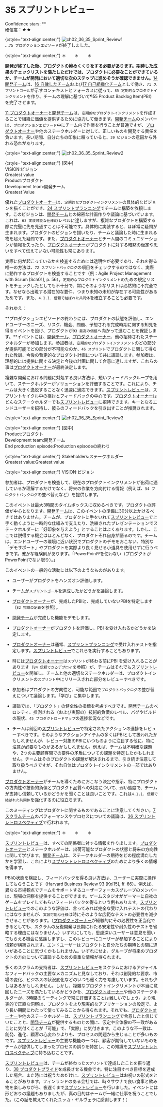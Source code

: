 # 35 スプリントレビュー

Confidence stars: **<br>確信度：★★

{:style="text-align:center;"}
![ch02_36_35_Sprint_Review1](Images/ch02_36_35_Sprint_Review1.png)<br>
...`75 プロダクションエピソード`が終了しました。

{:style="text-align:center;"}
＊　　＊　　＊

**開発が終了した後、プロダクトの締めくくりをする必要があります。期待した成果のチェックリストを満たしただけでは、プロダクトに必要なことができているか、チームが開発において適切な次のステップに進めそうか確認できません。**[14 開発チーム](ch02_14_14_Development_Team.md)は、​[16 自律したチーム](ch02_16_16_Autonomous_Team.md)および[17 自己組織化チーム](ch02_17_17_Self_Organizing_Team.md)として働き、​`71 スプリントゴール`が示すコンテキストとフォーカスに従って、`85 定期的なプロダクトインクリメント`を作り、チームの理解に基づいて¶55 Product Backlog Item(PBI）を完了させます。

[11 プロダクトオーナー](ch02_11_11_Product_Owner.md)と[開発チーム](ch02_14_14_Development_Team.md)は、`定期的なプロダクトインクリメント`を作成することで組織に価値を提供するために協力して働きます。[開発チーム](ch02_14_14_Development_Team.md)のメンバーは、`プロダクションエピソード`中にチーム内で作業を行うことが普通ですが、[プロダクトオーナー](ch02_11_11_Product_Owner.md)や他のステークホルダーに対して、正しいものを開発する責任を負います。長い期間、自分たちの印象に頼っていると、`39 ビジョン`​の意図から外れる恐れがあります。

{:style="text-align:center;"}
![ch02_36_35_Sprint_Review2](Images/ch02_36_35_Sprint_Review2.png)

{:style="text-align:center;"}
[図中]<br>VISION:ビジョン<br>Greatest value<br>Product:プロダクト<br>Development team:開発チーム<br>Greatest Value

優れた[プロダクトオーナー](ch02_11_11_Product_Owner.md)は、`定期的なプロダクトインクリメント`の具体的なビジョンを描くことができ、[24 スプリントプランニング](ch02_25_24_Sprint_Planning.md)でチームに構築を依頼します。このビジョンは、[開発チーム](ch02_14_14_Development_Team.md)との綿密な計画作りや議論に基づいています。これは、`63 実装可能な仕様`のレベルに達しますが、複雑なプロダクトを構築する際に完璧に先を見通すことは不可能です。具体的に実装すると、ほぼ常に疑問が生まれます。プロダクトのビジョンを描いたり、チームと議論した時に生まれる物を超えた疑問です。また、[プロダクトオーナー](ch02_11_11_Product_Owner.md)とチーム間のコミュニケーションが情報を失ったり、[プロダクトオーナー](ch02_11_11_Product_Owner.md)がプロダクトに対する暗黙の仮定や思いをすべて伝えていない可能性も常にあります。

実際に何が起こっているかを検査するためには透明性が必要であり、それを得る唯一の方法は、`72 スプリントバックログ`の項目をチェックするのではなく、実際に動作するプロダクトを検査することです（例：Agile Project Management with Scrum [Sch01], p. 56）。`定期的なプロダクトインクリメント`のための規定リストをチェックしたとしても不十分で、常にそのようなリストは必然的に不完全です。なぜなら出現する潜在的な要件、つまり未知の未知が存在する可能性があるためです。また、`4.1.1. 信頼で結ばれた共同体`を確立することも必要です。

それゆえ：

**プロダクションエピソードの終わりには、プロダクトの状態を評価し、エンドユーザーのニーズ、リスク、機会、問題、予想される完成時期に関する知見を得るイベントを設け、プロダクトが`93 最高の価値`へ向かって進むことを保証します。**イベントには、[開発チーム](ch02_14_14_Development_Team.md)、[プロダクトオーナー](ch02_11_11_Product_Owner.md)、他の招待されたステークホルダーが参加します。参加者は、`定期的なプロダクトインクリメント`のどの部分が提供可能でどの部分が不可能なのか、​`46 スプリント`でプロダクトに関して得られた教訓、今後の暫定的なプロダクト計画について共に議論します。参加者は、理想的には提供に関する決定と今後の計画に関して合意に達しますが、これらの事は[プロダクトオーナー](ch02_11_11_Product_Owner.md)が最終決定します。

複雑な開発における問題に対処する良い方法は、短いフィードバックループを用いて、ステークホルダーがソリューションを評価することです。これにより、チームは大きく逸脱することなく迅速に適応できます。[スプリントレビュー](ch02_36_35_Sprint_Review.md)は、スプリントサイクル中の検討とフィードバックの中心です。[プロダクトオーナー](ch02_11_11_Product_Owner.md)はどんなステークホルダーでも[スプリントレビュー](ch02_36_35_Sprint_Review.md)に招待できます。キーとなるエンドユーザーを招待し、彼らのフィードバックを引き出すことが推奨されます。

{:style="text-align:center;"}
![ch02_36_35_Sprint_Review3](Images/ch02_36_35_Sprint_Review3.png)

{:style="text-align:center;"}
[図中]<br>Product:プロダクト<br>Development team:開発チーム<br>End production episode:Production episodeの終わり

{:style="text-align:center;"}
Stakeholders:ステークホルダー<br>Greatest value:Greatest value

{:style="text-align:center;"}
VISION:ビジョン

参加者は、プロダクトを検査して、現在のプロダクトインクリメントが出荷に適しているか理解するだけでなく、将来の作業を方向付ける情報（例えば、`54 プロダクトバックログ`の並べ替えなど）を提供します。

このイベントは最大3時間のタイムボックスに収めるべきです。プロダクトの評価が中心となります。[開発チーム](ch02_14_14_Development_Team.md)は、このイベントの準備に30分以上かけるべきではありません。チームが、プロダクトに手をいれて[スプリントレビュー](ch02_36_35_Sprint_Review.md)で上手く動くように一時的な仕組みで支えたり、洗練されたプレゼンテーションでステークホルダーに「好印象を与えよう」とすることはよくあります。しかし、ここでは説得する機会はほとんどなく、プロダクトそれ自身が語るのです。チームは、エンドユーザーの環境に近い状況でプロダクトのデモをおこない、特別な「デモサポート」やプロダクトを実際より良く見せる小道具を使用せずに行うべきです。確かな経験則があります。「PowerPoint®を使わない（プロダクトがPowerPointでない限り）。」

このイベントの一般的な活動には以下のようなものがあります。

* ユーザーがプロダクトをハンズオン評価します。

* チームが`スプリントゴール`を達成したかどうかを議論します。

* [プロダクトオーナー](ch02_11_11_Product_Owner.md)が、完成したPBIと、完成していないPBIを特定します（`82 完成の定義`を参照）。

* [開発チーム](ch02_14_14_Development_Team.md)が完成した機能をデモします。

* [プロダクトオーナー](ch02_11_11_Product_Owner.md)がプロダクトを評価し、PBI を受け入れるかどうかを決定します。

* [プロダクトオーナー](ch02_11_11_Product_Owner.md)は通常、[スプリントプランニング](ch02_25_24_Sprint_Planning.md)で受け入れテストを指定します。[スプリントレビュー](ch02_36_35_Sprint_Review.md)でこれらを実行することもあります。

* 時には[プロダクトオーナー](ch02_11_11_Product_Owner.md)は`スプリント`が終わる前にPBI を受け入れることがあります（`84 信頼できるデプロイ`​を参照）が、チームはそれでも[スプリントレビュー](ch02_36_35_Sprint_Review.md)を開催し、チームと他の適切なステークホルダーは、プロダクトインクリメントの`スプリント`中にリリースされた部分をレビューすべきです。

* 参加者はプロダクトの方向性と、可能な範囲で`プロダクトバックログ`の並び替えについて議論します。「学び」に集中します。

* 議論では、「プロダクト」の健全性の指標を考慮すべきです。[開発チーム](ch02_14_14_Development_Team.md)のベロシティ、推測される（および実際の）技術的負債のレベル、バグやビルドの現状、`45 プロダクトロードマップ`の進捗状況などです。

* チームは前回の[スプリントレビュー](ch02_36_35_Sprint_Review.md)で特定されたアクションの進捗をレビューすべきです。そのようなアクションアイテムの多くはPBIとして扱われたかもしれませんが、レビュー対象のPBIにいつものように注目する他に、特に注意が必要なものがあるかもしれません。例えば、チームは不明確な課題や、2つの主要顧客間での要件の矛盾についての課題を特定したかもしれません。チームはそのプロダクトの課題が解決されるまで、引き続き注意して取り扱うべきですが、それ自体はプロダクトインクリメントの一部ではありません。

[プロダクトオーナー](ch02_11_11_Product_Owner.md)がチームを導くためにおこなう決定や指示、特にプロダクトの方向性や技術的負債とプロダクト品質への対応について、弱い態度で、チームが支持し信頼しているかどうかを聞くことは良いことです。これは`4.1.1. 信頼で結ばれた共同体`を強化するのに役立ちます。

このミーティングはプロダクトに関するものであることに注意してください。[7 スクラムチーム](ch02_07_7_Scrum_Team.md)のパフォーマンスやプロセスについての議論は、[36 スプリントレトロスペクティブ](ch02_37_36_Sprint_Retrospective.md)​で行われます。

{:style="text-align:center;"}
＊　　＊　　＊

[スプリントレビュー](ch02_36_35_Sprint_Review.md)は、すべての関係者に対する情報を作り出します。[プロダクトオーナー](ch02_11_11_Product_Owner.md)とステークホルダーは、出荷可能なプロダクトの状態と将来の方向性に関して学びます。[開発チーム](ch02_14_14_Development_Team.md)は、ステークホルダーの期待をどの程度満たしたかを学習し、これにより[スプリントレトロスペクティブ](ch02_37_36_Sprint_Retrospective.md)のためにより多くの情報を得ます。

PBIの状態を検証し、フィードバックを得る良い方法は、ユーザーに実際に操作してもらうことです（Harvard Business Review 93 [Kol15], ff. 66）。例えば、異なる市場観点でチームをサポートするユーザーフォーカスグループのメンバーは、現場の洞察を提供することができます。ゲームスタジオがゲーマーに自社のゲームをプレイしてもらいフィードバックを得るという例もあります。[スプリントレビュー](ch02_36_35_Sprint_Review.md)でのこのような評価は、言ってみれば完全な受け入れテストの代わりにはなりませんが、`実装可能な仕様`は時にそのような広範なテストの必要性を減少させることがあります。（[プロダクトオーナー](ch02_11_11_Product_Owner.md)が経験的にその必要性を正当化できるとしても、スクラムの反復開発は長期にわたる安定性や耐久性のテストを省略する理由にはなりません。）いずれにしても、思慮深いユーザーは意見を聞いてもらえる機会に感謝しますし、このレビューにユーザーが参加することにより信頼が構築されます。エンドユーザーはプロダクトと自分たちの期待との間に違いがあることに気づくかもしれません。いずれにせよ、グループが将来のプロダクトの方向について議論するための貴重な情報が得られます。

多くのスクラムの支持者は、[スプリントレビュー](ch02_36_35_Sprint_Review.md)をスクラムにおけるアジャイルなフィードバックの主要なメカニズムと見なしており、それは創発的な要求、市場の変化、ビジネスの状況変化などのいつも働く力を考慮しています。それも少しはあるかもしれません。しかし、複雑なプロダクトインクリメントが本当に意図したニーズを満たしているかどうかを、[プロダクトオーナー](ch02_11_11_Product_Owner.md)や他のステークホルダーが、3時間のミーティングで常に評価することは難しいでしょう。より現実的で正直な洞察は、プロダクトをより現実的なアプリケーションの設定で、より長い期間にわたって使ってみることから得られます。それでも、[プロダクトオーナー](ch02_11_11_Product_Owner.md)や他のステークホルダーは、[スプリントプランニング](ch02_25_24_Sprint_Planning.md)で合意したと信じていたことと、[開発チーム](ch02_14_14_Development_Team.md)が提供するものとの間に、仮定や全体像の不一致があることに気付くことが「可能」で、「実際」に気付きます。このような不一致は、創発、進化、顧客の心変わりよりも、プロセスの問題から生じることが多いものです。[スプリントレビュー](ch02_36_35_Sprint_Review.md)の主要な機能の一つは、顧客が期待していないものをチームが提供してしまったプロセスの誤りを特定し、この知識を[スプリントレトロスペクティブ](ch02_37_36_Sprint_Retrospective.md)に持ち込むことです。

[スプリントレビュー](ch02_36_35_Sprint_Review.md)は、チームが終わった`スプリント`で達成したことを振り返り、​[38 プロダクトプライド](ch02_39_38_Product_Pride.md)を成長させる機会です。特に注目すべき目標を達成した場合、また時には祝うためだけに、[スプリントレビュー](ch02_36_35_Sprint_Review.md)はお祝いの形式をとることがあります。フィンランドのある会社では、時々サウナで良い食事と飲み物を楽しみながら、夜遅くまで[スプリントレビュー](ch02_36_35_Sprint_Review.md)を行いました。イベントには形どおりの議題もありましたが、真の目的はチームが一緒に仕事を祝うことでした。（この話を教えてくれたユッカ・ヤルヴェラに感謝します！）

